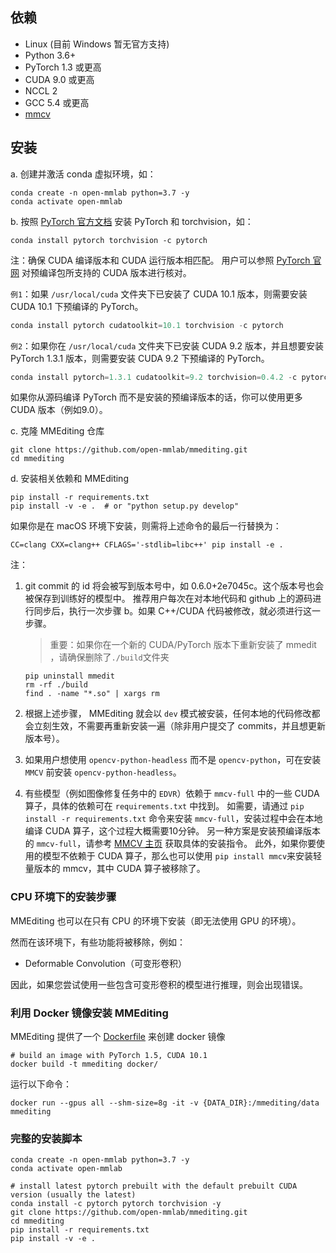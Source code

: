 ## 依赖

- Linux (目前 Windows 暂无官方支持)
- Python 3.6+
- PyTorch 1.3 或更高
- CUDA 9.0 或更高
- NCCL 2
- GCC 5.4 或更高
- [mmcv](https://github.com/open-mmlab/mmcv)

## 安装

a. 创建并激活 conda 虚拟环境，如：

```shell
conda create -n open-mmlab python=3.7 -y
conda activate open-mmlab
```

b. 按照 [PyTorch 官方文档](https://pytorch.org/) 安装 PyTorch 和 torchvision，如：

```shell
conda install pytorch torchvision -c pytorch
```

注：确保 CUDA 编译版本和 CUDA 运行版本相匹配。 用户可以参照 [PyTorch 官网](https://pytorch.org/) 对预编译包所支持的 CUDA 版本进行核对。

`例1`：如果 `/usr/local/cuda` 文件夹下已安装了 CUDA 10.1 版本，则需要安装 CUDA 10.1 下预编译的 PyTorch。

```python
conda install pytorch cudatoolkit=10.1 torchvision -c pytorch
```

`例2`：如果你在 `/usr/local/cuda` 文件夹下已安装 CUDA 9.2 版本，并且想要安装 PyTorch 1.3.1 版本，则需要安装 CUDA 9.2 下预编译的 PyTorch。
```python
conda install pytorch=1.3.1 cudatoolkit=9.2 torchvision=0.4.2 -c pytorch
```

如果你从源码编译 PyTorch 而不是安装的预编译版本的话，你可以使用更多 CUDA 版本（例如9.0）。

c. 克隆 MMEditing 仓库

```shell
git clone https://github.com/open-mmlab/mmediting.git
cd mmediting
```

d. 安装相关依赖和 MMEditing

```shell
pip install -r requirements.txt
pip install -v -e .  # or "python setup.py develop"
```

如果你是在 macOS 环境下安装，则需将上述命令的最后一行替换为：

```shell
CC=clang CXX=clang++ CFLAGS='-stdlib=libc++' pip install -e .
```

注：
1. git commit 的 id 将会被写到版本号中，如 0.6.0+2e7045c。这个版本号也会被保存到训练好的模型中。 推荐用户每次在对本地代码和 github 上的源码进行同步后，执行一次步骤 b。如果 C++/CUDA 代码被修改，就必须进行这一步骤。

    > 重要：如果你在一个新的 CUDA/PyTorch 版本下重新安装了 mmedit ，请确保删除了`./build`文件夹
    ```shell
    pip uninstall mmedit
    rm -rf ./build
    find . -name "*.so" | xargs rm
    ```

2. 根据上述步骤， MMEditing 就会以 `dev` 模式被安装，任何本地的代码修改都会立刻生效，不需要再重新安装一遍（除非用户提交了 commits，并且想更新版本号）。

3. 如果用户想使用 `opencv-python-headless` 而不是 `opencv-python`，可在安装 `MMCV` 前安装 `opencv-python-headless`。

4. 有些模型（例如图像修复任务中的 `EDVR`）依赖于 `mmcv-full` 中的一些 CUDA 算子，具体的依赖可在 `requirements.txt` 中找到。
如需要，请通过 `pip install -r requirements.txt` 命令来安装 `mmcv-full`，安装过程中会在本地编译 CUDA 算子，这个过程大概需要10分钟。
另一种方案是安装预编译版本的 `mmcv-full`，请参考 [MMCV 主页](https://github.com/open-mmlab/mmcv#install-with-pip) 获取具体的安装指令。
此外，如果你要使用的模型不依赖于 CUDA 算子，那么也可以使用 `pip install mmcv`来安装轻量版本的 mmcv，其中 CUDA 算子被移除了。

### CPU 环境下的安装步骤

MMEditing 也可以在只有 CPU 的环境下安装（即无法使用 GPU 的环境）。

然而在该环境下，有些功能将被移除，例如：
- Deformable Convolution（可变形卷积）

因此，如果您尝试使用一些包含可变形卷积的模型进行推理，则会出现错误。

### 利用 Docker 镜像安装 MMEditing

MMEditing 提供了一个 [Dockerfile](https://github.com/open-mmlab/mmediting/blob/master/docker/Dockerfile) 来创建 docker 镜像

```shell
# build an image with PyTorch 1.5, CUDA 10.1
docker build -t mmediting docker/
```

运行以下命令：

```shell
docker run --gpus all --shm-size=8g -it -v {DATA_DIR}:/mmediting/data mmediting
```

### 完整的安装脚本

```shell
conda create -n open-mmlab python=3.7 -y
conda activate open-mmlab

# install latest pytorch prebuilt with the default prebuilt CUDA version (usually the latest)
conda install -c pytorch pytorch torchvision -y
git clone https://github.com/open-mmlab/mmediting.git
cd mmediting
pip install -r requirements.txt
pip install -v -e .
```
